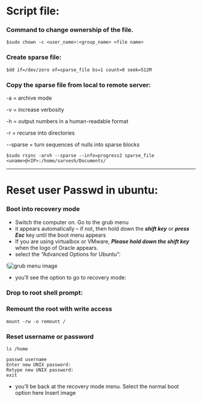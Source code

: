 # Script file:
### Command to change ownership of the file.
```
$sudo chown -c <user_name>:<group_name> <file name>
```
### Create sparse file:
```
$dd if=/dev/zero of=sparse_file bs=1 count=0 seek=512M
``` 
### Copy the sparse file from local to remote server:
-a = archive mode

-v = increase verbosity

-h = output numbers in a human-readable format

-r = recurse into directories

--sparse = turn sequences of nulls into sparse blocks
```
$sudo rsync -arvh --sparse --info=progress2 sparse_file <uname>@<IP>:/home/sarvesh/Documents/
```
---
# Reset user Passwd in ubuntu:
### Boot into recovery mode
* Switch the computer on. Go to the grub menu
* it appears automatically – if not, then hold down the ***shift key*** or ***press Esc*** key until the boot menu appears
* If you are using virtualbox or VMware, ***Please hold down the shift key*** when the logo of Oracle appears.
* select the “Advanced Options for Ubuntu”:

!![grub menu image](/reset_pass/Grub_menu.png "Text to show on mouseover")

* you’ll see the option to go to recovery mode:

### Drop to root shell prompt:
### Remount the root with write access
```
mount -rw -o remount /
```
### Reset username or password
```
ls /home
```
```
passwd username
Enter new UNIX password:
Retype new UNIX password:
exit
```
* you’ll be back at the recovery mode menu. Select the normal boot option here
Insert image
